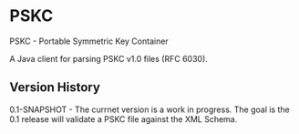 PSKC
====

PSKC - Portable Symmetric Key Container

A Java client for parsing PSKC v1.0 files (RFC 6030).

Version History
---------------

0.1-SNAPSHOT   - The currnet version is a work in progress. The goal is the 0.1 release will validate a PSKC file against the XML Schema.


